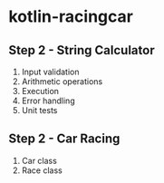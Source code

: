 # kotlin-racingcar

## Step 2 - String Calculator
1. Input validation
2. Arithmetic operations
3. Execution
4. Error handling
5. Unit tests

## Step 2 - Car Racing
1. Car class
2. Race class